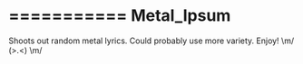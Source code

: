 ===========
Metal_Ipsum
===========

Shoots out random metal lyrics.
Could probably use more variety.
Enjoy! \m/ (>.<) \m/
